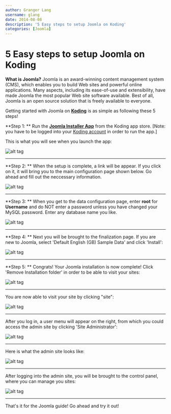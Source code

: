 ```yaml
---
author: Granger Lang
username: glang
date: 2014-08-08
description: '5 Easy steps to setup Joomla on Koding'
categories: [Joomla]
---
```


# 5 Easy steps to setup Joomla on Koding

**What is Joomla?** 
Joomla is an award-winning content management system (CMS), which enables you to build Web sites and powerful online applications. Many aspects, including its ease-of-use and extensibility, have made Joomla the most popular Web site software available. Best of all, Joomla is an open source solution that is freely available to everyone.

Getting started with Joomla on [**Koding**](https://koding.com) is as simple as following these 5 steps!

**Step 1: **
Run the **[Joomla Installer App](https://koding.com/Joomla)** from the Koding app store. [Note: you have to be 
logged into your [Koding account](https://koding.com/Login) in order to run the app.]

This is what you will see when you launch the app:

![alt tag](j0.png)

___

**Step 2: **
When the setup is complete, a link will be appear. If you click on it, it will bring you to the main configuration page shown below. Go ahead and fill out the neccessary information.


![alt tag](j1.png)
___

**Step 3: **
When you get to the data configuration page, enter **root** for **Username** and do NOT enter a password unless you have changed your MySQL password. Enter any database name you like.


![alt tag](j2.png)
___

**Step 4: **
Next you will be brought to the finalization page. If you are new to Joomla, select 'Default English (GB) Sample Data' and click 'Install':


![alt tag](j3.png)
___

**Step 5: **
Congrats! Your Joomla installation is now complete! Click 'Remove Installation folder' in order to be able to visit your sites:


![alt tag](j4.png)
___


You are now able to visit your site by clicking "site":

![alt tag](j5.png)
___


After you log in, a user menu will appear on the right, from which you could access the admin site by clicking 'Site Administrator':

![alt tag](j6.png)
___


Here is what the admin site looks like:

![alt tag](j7.png)
___


After logging into the admin site, you will be brought to the control panel, where you can manage you sites:

![alt tag](j8.png)
___


That's it for the Joomla guide! Go ahead and try it out!